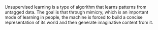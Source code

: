 Unsupervised learning is a type of algorithm that learns patterns from untagged data. The goal is that through mimicry, which is an important mode of learning in people, the machine is forced to build a concise representation of its world and then generate imaginative content from it.